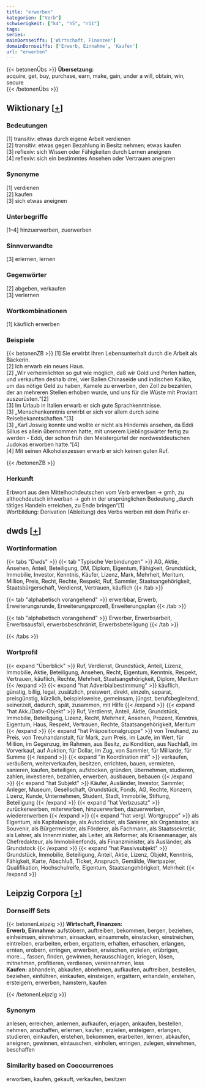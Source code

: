 ```yaml
---
title: "erwerben"
kategorien: ["Verb"]
schwierigkeit: ["k4", "h5", "r11"]
tags:
series:
mainDornseiffs: ['Wirtschaft, Finanzen']
domainDornseiffs: ['Erwerb, Einnahme', 'Kaufen']
url: "erwerben"
---
```


{{< betonenÜbs >}}
**Übersetzung:**  
acquire, get, buy, purchase, earn, make, gain, under a will, obtain, win, secure  
{{< /betonenÜbs >}}

## Wiktionary [[+](https://de.wiktionary.org/wiki/erwerben)]

### Bedeutungen
[1] transitiv: etwas durch eigene Arbeit verdienen  
[2] transitiv: etwas gegen Bezahlung in Besitz nehmen; etwas kaufen  
[3] reflexiv: sich Wissen oder Fähigkeiten durch Lernen aneignen  
[4] reflexiv: sich ein bestimmtes Ansehen oder Vertrauen aneignen  

### Synonyme
[1] verdienen  
[2] kaufen  
[3] sich etwas aneignen  

### Unterbegriffe
[1–4] hinzuerwerben, zuerwerben  

### Sinnverwandte
[3] erlernen, lernen  

### Gegenwörter
[2] abgeben, verkaufen  
[3] verlernen  

### Wortkombinationen
[1] käuflich erwerben  

### Beispiele
{{< betonenZB >}}
[1] Sie erwirbt ihren Lebensunterhalt durch die Arbeit als Bäckerin.  
[2] Ich erwarb ein neues Haus.  
[2] „Wir verheimlichten so gut wie möglich, daß wir Gold und Perlen hatten, und verkauften deshalb drei, vier Ballen Chinaseide und indischen Kaliko, um das nötige Geld zu haben, Kamele zu erwerben, den Zoll zu bezahlen, der an mehreren Stellen erhoben wurde, und uns für die Wüste mit Proviant auszurüsten.“[2]  
[3] Im Urlaub in Italien erwarb er sich gute Sprachkenntnisse.  
[3] „Menschenkenntnis erwirbt er sich vor allem durch seine Reisebekanntschaften.“[3]  
[3] „Karl Joswig konnte und wollte er nicht als Hindernis ansehen, da Eddi Sillus es allein übernommen hatte, mit unserem Lieblingswärter fertig zu werden - Eddi, der schon früh den Meistergürtel der nordwestdeutschen Judokas erworben hatte.“[4]  
[4] Mit seinen Alkoholexzessen erwarb er sich keinen guten Ruf.  

{{< /betonenZB >}}
### Herkunft
Erbwort aus dem Mittelhochdeutschen vom Verb erwerben → gmh, zu althochdeutsch irhwerban → goh in der ursprünglichen Bedeutung „durch tätiges Handeln erreichen, zu Ende bringen“[1]  
Wortbildung: Derivation (Ableitung) des Verbs werben mit dem Präfix er-  



## dwds [[+](https://www.dwds.de/wb/erwerben)]

### Wortinformation
{{< tabs "Dwds" >}}
{{< tab "Typische Verbindungen" >}}
AG, Aktie, Ansehen, Anteil, Beteiligung, DM, Diplom, Eigentum, Fähigkeit, Grundstück, Immobilie, Investor, Kenntnis, Käufer, Lizenz, Mark, Mehrheit, Meritum, Million, Preis, Recht, Rechte, Respekt, Ruf, Sammler, Staatsangehörigkeit, Staatsbürgerschaft, Verdienst, Vertrauen, käuflich
{{< /tab >}}

{{< tab "alphabetisch vorangehend" >}}
erwerbbar, Erwerb, Erweiterungsrunde, Erweiterungsprozeß, Erweiterungsplan
{{< /tab >}}

{{< tab "alphabetisch vorangehend" >}}
Erwerber, Erwerbsarbeit, Erwerbsausfall, erwerbsbeschränkt, Erwerbsbeteiligung
{{< /tab >}}

{{< /tabs >}}

### Wortprofil
{{< expand "Überblick" >}} Ruf, Verdienst, Grundstück, Anteil, Lizenz, Immobilie, Aktie, Beteiligung, Ansehen, Recht, Eigentum, Kenntnis, Respekt, Vertrauen, käuflich, Rechte, Mehrheit, Staatsangehörigkeit, Diplom, Meritum {{< /expand >}}
{{< expand "hat Adverbialbestimmung" >}} käuflich, günstig, billig, legal, zusätzlich, preiswert, direkt, einzeln, separat, preisgünstig, kürzlich, beispielsweise, gemeinsam, jüngst, berufsbegleitend, seinerzeit, dadurch, spät, zusammen, mit Hilfe {{< /expand >}}
{{< expand "hat Akk./Dativ-Objekt" >}} Ruf, Verdienst, Anteil, Aktie, Grundstück, Immobilie, Beteiligung, Lizenz, Recht, Mehrheit, Ansehen, Prozent, Kenntnis, Eigentum, Haus, Respekt, Vertrauen, Rechte, Staatsangehörigkeit, Meritum {{< /expand >}}
{{< expand "hat Präpositionalgruppe" >}} von Treuhand, zu Preis, von Treuhandanstalt, für Mark, zum Preis, im Laufe, im Wert, für Million, im Gegenzug, im Rahmen, aus Besitz, zu Kondition, aus Nachlaß, im Vorverkauf, auf Auktion, für Dollar, im Zug, von Sammler, für Milliarde, für Summe {{< /expand >}}
{{< expand "in Koordination mit" >}} verkaufen, veräußern, weiterverkaufen, besitzen, errichten, bauen, vermieten, sanieren, kaufen, beteiligen, aufstocken, gründen, übernehmen, studieren, zahlen, investieren, bezahlen, erwerben, ausbauen, bebauen {{< /expand >}}
{{< expand "hat Subjekt" >}} Käufer, Ausländer, Investor, Sammler, Anleger, Museum, Gesellschaft, Grundstück, Fonds, AG, Rechte, Konzern, Lizenz, Kunde, Unternehmen, Student, Stadt, Immobilie, Stiftung, Beteiligung {{< /expand >}}
{{< expand "hat Verbzusatz" >}} zurückerwerben, miterwerben, hinzuerwerben, dazuerwerben, wiedererwerben {{< /expand >}}
{{< expand "hat vergl. Wortgruppe" >}} als Eigentum, als Kapitalanlage, als Autodidakt, als Sanierer, als Organisator, als Souvenir, als Bürgermeister, als Förderer, als Fachmann, als Staatssekretär, als Lehrer, als Innenminister, als Leiter, als Reformer, als Krisenmanager, als Chefredakteur, als Immobilienfonds, als Finanzminister, als Ausländer, als Grundstock {{< /expand >}}
{{< expand "hat Passivsubjekt" >}} Grundstück, Immobilie, Beteiligung, Anteil, Aktie, Lizenz, Objekt, Kenntnis, Fähigkeit, Karte, Abschluß, Ticket, Anspruch, Gemälde, Wertpapier, Qualifikation, Hochschulreife, Eigentum, Staatsangehörigkeit, Mehrheit {{< /expand >}}

## Leipzig Corpora [[+](https://corpora.uni-leipzig.de/en/res?word=erwerben&corpusId=deu_newscrawl-public_2018)]

### Dornseiff Sets
{{< betonenLeipzig >}}
**Wirtschaft, Finanzen:**  
**Erwerb, Einnahme:** aufstöbern, auftreiben, bekommen, bergen, beziehen, einheimsen, einnehmen, einsacken, einsammeln, einstecken, einstreichen, eintreiben, erarbeiten, erben, ergattern, erhalten, erhaschen, erlangen, ernten, erobern, erringen, erwerben, erwischen, erzielen, erübrigen, more..., fassen, finden, gewinnen, herausschlagen, kriegen, lösen, mitnehmen, profitieren, verdienen, vereinnahmen, less  
**Kaufen:** abhandeln, abkaufen, abnehmen, aufkaufen, auftreiben, bestellen, beziehen, einführen, einkaufen, einsteigen, ergattern, erhandeln, erstehen, ersteigern, erwerben, hamstern, kaufen  

{{< /betonenLeipzig >}}

### Synonym
anlesen, erreichen, anlernen, aufkaufen, erjagen, ankaufen, bestellen, nehmen, anschaffen, erlernen, kaufen, erzielen, ersteigern, erlangen, studieren, einkaufen, erstehen, bekommen, erarbeiten, lernen, abkaufen, aneignen, gewinnen, eintauschen, einholen, erringen, zulegen, einnehmen, beschaffen


### Similarity based on Cooccurrences
erworben, kaufen, gekauft, verkaufen, besitzen


